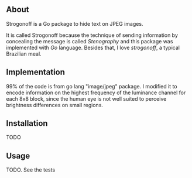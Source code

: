 About
-----

Strogonoff is a Go package to hide text on JPEG images.

It is called Strogonoff because the technique of sending information by concealing the message is called *Stenography* and this package was implemented with *Go* language. Besides that, I love *strogonoff*, a typical Brazilian meal.


Implementation
--------------

99% of the code is from go lang "image/jpeg" package. I modified it to encode information on the highest frequency of the luminance channel for each 8x8 block, since the human eye is not well suited to perceive brightness differences on small regions.


Installation
------------

TODO


Usage
-----

TODO. See the tests


